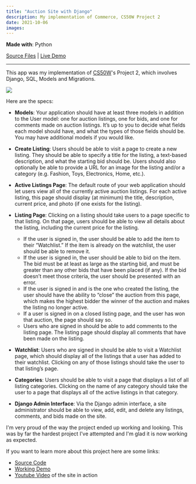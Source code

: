 ```yaml
---
title: "Auction Site with Django"
description: My implementation of Commerce, CS50W Project 2
date: 2021-10-06
images:
---
```


**Made with**: <i class="fab fa-python"></i> Python

[Source Files](https://github.com/mariobox/cs50w-commerce) | [Live Demo](http://mariosanchezcarrion.com:8000) 

<hr />

This app was my implementation of [CS50W](https://cs50.harvard.edu/web/2020/projects/2/commerce/)'s Project 2, which involves Django, SQL, Models and Migrations.

<img src="/img/commerce.jpg" />

Here are the specs:

* **Models**: Your application should have at least three models in addition to the User model: one for auction listings, one for bids, and one for comments made on auction listings. It’s up to you to decide what fields each model should have, and what the types of those fields should be. You may have additional models if you would like.

* **Create Listing**: Users should be able to visit a page to create a new listing. They should be able to specify a title for the listing, a text-based description, and what the starting bid should be. Users should also optionally be able to provide a URL for an image for the listing and/or a category (e.g. Fashion, Toys, Electronics, Home, etc.).

* **Active Listings Page**: The default route of your web application should let users view all of the currently active auction listings. For each active listing, this page should display (at minimum) the title, description, current price, and photo (if one exists for the listing).

* **Listing Page**: Clicking on a listing should take users to a page specific to that listing. On that page, users should be able to view all details about the listing, including the current price for the listing.

    * If the user is signed in, the user should be able to add the item to their “Watchlist.” If the item is already on the watchlist, the user should be able to remove it.
    * If the user is signed in, the user should be able to bid on the item. The bid must be at least as large as the starting bid, and must be greater than any other bids that have been placed (if any). If the bid doesn’t meet those criteria, the user should be presented with an error.
    * If the user is signed in and is the one who created the listing, the user should have the ability to “close” the auction from this page, which makes the highest bidder the winner of the auction and makes the listing no longer active.
    * If a user is signed in on a closed listing page, and the user has won that auction, the page should say so.
    * Users who are signed in should be able to add comments to the listing page. The listing page should display all comments that have been made on the listing.

* **Watchlist**: Users who are signed in should be able to visit a Watchlist page, which should display all of the listings that a user has added to their watchlist. Clicking on any of those listings should take the user to that listing’s page.

* **Categories**: Users should be able to visit a page that displays a list of all listing categories. Clicking on the name of any category should take the user to a page that displays all of the active listings in that category.

* **Django Admin Interface**: Via the Django admin interface, a site administrator should be able to view, add, edit, and delete any listings, comments, and bids made on the site.

I'm very proud of the way the project ended up working and looking. This was by far the hardest project I've attempted and I'm glad it is now working as expected.

If you want to learn more about this project here are some links:

* [Source Code](https://github.com/mariobox/cs50w-commerce)
* [Working Demo](http://mariosanchezcarrion.com:8000)
* [Youtube Video](https://youtu.be/8TZa5IB4Q-g) of the site in action
